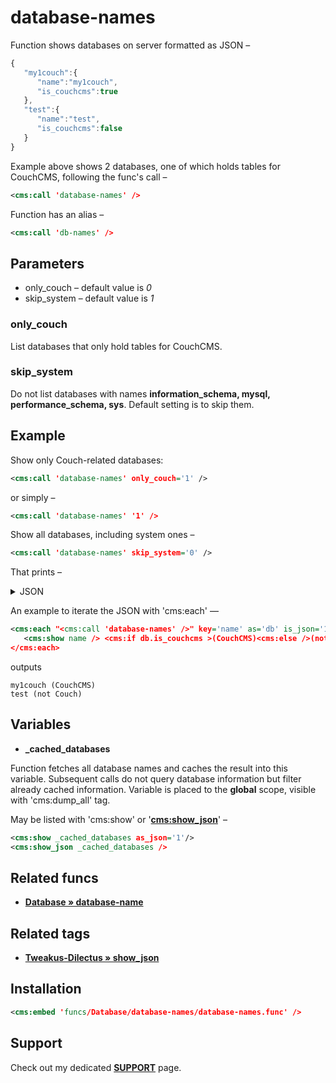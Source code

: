 # database-names

Function shows databases on server formatted as JSON –

```js
{
   "my1couch":{
      "name":"my1couch",
      "is_couchcms":true
   },
   "test":{
      "name":"test",
      "is_couchcms":false
   }
}
```

Example above shows 2 databases, one of which holds tables for CouchCMS, following the func's call –

```xml
<cms:call 'database-names' />
```

Function has an alias –

```xml
<cms:call 'db-names' />
```

## Parameters

* only_couch – default value is *0*
* skip_system – default value is *1*

### only_couch

List databases that only hold tables for CouchCMS.

### skip_system

Do not list databases with names **information_schema, mysql, performance_schema, sys**. Default setting is to skip them.

## Example

Show only Couch-related databases:

```xml
<cms:call 'database-names' only_couch='1' />
```

or simply –

```xml
<cms:call 'database-names' '1' />
```

Show all databases, including system ones –

```xml
<cms:call 'database-names' skip_system='0' />
```

That prints –

<details><summary>JSON</summary>

```js
{
   "information_schema":{
      "name":"information_schema",
      "is_couchcms":false
   },
   "my1couch":{
      "name":"my1couch",
      "is_couchcms":true
   },
   "mysql":{
      "name":"mysql",
      "is_couchcms":false
   },
   "performance_schema":{
      "name":"performance_schema",
      "is_couchcms":false
   },
   "sys":{
      "name":"sys",
      "is_couchcms":false
   },
   "test":{
      "name":"test",
      "is_couchcms":false
   }
}
```
</details>

An example to iterate the JSON with 'cms:each' —

```xml
<cms:each "<cms:call 'database-names' />" key='name' as='db' is_json='1'>
   <cms:show name /> <cms:if db.is_couchcms >(CouchCMS)<cms:else />(not Couch)</cms:if><br>
</cms:each>
```

outputs

```
my1couch (CouchCMS)
test (not Couch)
```

## Variables

* **_cached_databases**

Function fetches all database names and caches the result into this variable. Subsequent calls do not query database information but filter already cached information. Variable is placed to the **global** scope, visible with 'cms:dump_all' tag.

May be listed with 'cms:show' or '[**cms:show_json**](#related-tags)' –

```xml
<cms:show _cached_databases as_json='1'/>
<cms:show_json _cached_databases />
```

## Related funcs

* [**Database » database-name**](https://github.com/trendoman/Cms-Fu/tree/master/Database/database-name)

## Related tags

* [**Tweakus-Dilectus &raquo; show_json**](https://github.com/trendoman/Tweakus-Dilectus/tree/main/anton.cms%40ya.ru__tags-new/show_json/)

## Installation

```xml
<cms:embed 'funcs/Database/database-names/database-names.func' />
```

## Support

Check out my dedicated [**SUPPORT**](/SUPPORT.md) page.
